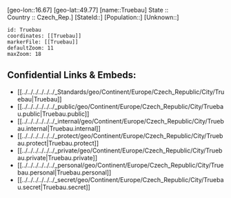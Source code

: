 ﻿---
location: [49.77,16.67] 
mapzoom: [7,12] 
mapmarker: city 
type: City
tags:
- geo/City


SpocWebEntityId: 35013
isDeleted: false
confidential: public

---
[geo-lon::16.67] 
[geo-lat::49.77] 
[name::Truebau] 
State ::  
Country :: Czech_Rep.] 
[StateId::] 
[Population::] 
[Unknown::] 


```leaflet
id: Truebau
coordinates: [[Truebau]] 
markerFile: [[Truebau]] 
defaultZoom: 11 
maxZoom: 18
```


## Confidential Links & Embeds: 
- [[../../../../../../_Standards/geo/Continent/Europe/Czech_Republic/City/Truebau|Truebau]] 
- [[../../../../../../_public/geo/Continent/Europe/Czech_Republic/City/Truebau.public|Truebau.public]] 
- [[../../../../../../_internal/geo/Continent/Europe/Czech_Republic/City/Truebau.internal|Truebau.internal]] 
- [[../../../../../../_protect/geo/Continent/Europe/Czech_Republic/City/Truebau.protect|Truebau.protect]] 
- [[../../../../../../_private/geo/Continent/Europe/Czech_Republic/City/Truebau.private|Truebau.private]] 
- [[../../../../../../_personal/geo/Continent/Europe/Czech_Republic/City/Truebau.personal|Truebau.personal]] 
- [[../../../../../../_secret/geo/Continent/Europe/Czech_Republic/City/Truebau.secret|Truebau.secret]] 

